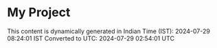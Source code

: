 # My Project

This content is dynamically generated in Indian Time (IST): 2024-07-29 08:24:01 IST
Converted to UTC: 2024-07-29 02:54:01 UTC
